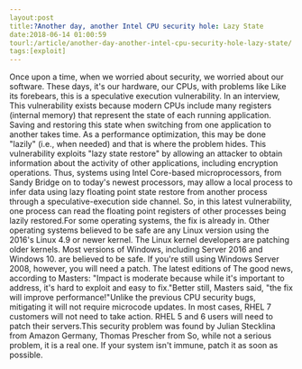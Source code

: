 ```yaml
---
layout:post
title:?Another day, another Intel CPU security hole: Lazy State
date:2018-06-14 01:00:59
tourl:/article/another-day-another-intel-cpu-security-hole-lazy-state/
tags:[exploit]
---
```

Once upon a time, when we worried about security, we worried about our software. These days, it's our hardware, our CPUs, with problems like Like its forebears, this is a speculative execution vulnerability. In an interview, This vulnerability exists because modern CPUs include many registers (internal memory) that represent the state of each running application. Saving and restoring this state when switching from one application to another takes time. As a performance optimization, this may be done "lazily" (i.e., when needed) and that is where the problem hides. This vulnerability exploits "lazy state restore" by allowing an attacker to obtain information about the activity of other applications, including encryption operations. Thus, systems using Intel Core-based microprocessors, from Sandy Bridge on to today's newest processors, may allow a local process to infer data using lazy floating point state restore from another process through a speculative-execution side channel. So, in this latest vulnerability, one process can read the floating point registers of other processes being lazily restored.For some operating systems, the fix is already in. Other operating systems believed to be safe are any Linux version using the 2016's Linux 4.9 or newer kernel. The Linux kernel developers are patching older kernels. Most versions of Windows, including Server 2016 and Windows 10. are believed to be safe. If you're still using Windows Server 2008, however, you will need a patch. The latest editions of The good news, according to Masters: "Impact is moderate because while it's important to address, it's hard to exploit and easy to fix."Better still, Masters said, "the fix will improve performance!"Unlike the previous CPU security bugs, mitigating it will not require microcode updates. In most cases, RHEL 7 customers will not need to take action. RHEL 5 and 6 users will need to patch their servers.This security problem was found by Julian Stecklina from Amazon Germany, Thomas Prescher from So, while not a serious problem, it is a real one. If your system isn't immune, patch it as soon as possible. 